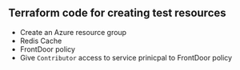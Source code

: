 ## Terraform code for creating test resources

- Create an Azure resource group
- Redis Cache
- FrontDoor policy
- Give `Contributor` access to service prinicpal to FrontDoor policy
